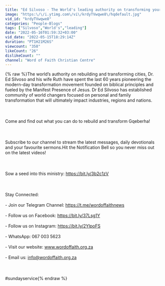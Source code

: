 ```yaml
---
title: "Ed Silvoso - The World's leading authority on transforming your City"
image: "https:\/\/i.ytimg.com\/vi\/krdyTVwqwe8\/hqdefault.jpg"
vid_id: "krdyTVwqwe8"
categories: "People-Blogs"
tags: ["Silvoso","World's","leading"]
date: "2022-05-16T01:59:32+03:00"
vid_date: "2022-05-15T18:29:14Z"
duration: "PT1H21M26S"
viewcount: "358"
likeCount: "26"
dislikeCount: ""
channel: "Word of Faith Christian Centre"
---
```

{% raw %}The world’s authority on rebuilding and transforming cities, Dr. Ed Silvoso and his wife Ruth have spent the last 60 years pioneering the modern-day transformation movement founded on biblical principles and fueled by the Manifest Presence of Jesus. Dr Ed Silvoso has established community of world changers focused on personal and family transformation that will ultimately impact industries, regions and nations.<br /><br /><br /><br />Come and find out what you can do to rebuild and transform Gqeberha!<br /><br /><br /><br />Subscribe to our channel to stream the latest messages, daily devotionals and your favourite sermons.Hit the Notification Bell so you never miss out on the latest videos!<br /><br /><br /><br />Sow a seed into this ministry: <a rel="nofollow" target="blank" href="https://bit.ly/3b2c1zV">https://bit.ly/3b2c1zV</a><br /><br /><br /><br />Stay Connected:<br /><br />- Join our Telegram Channel: <a rel="nofollow" target="blank" href="https://t.me/wordoffaithnews">https://t.me/wordoffaithnews</a><br /><br />- Follow us on Facebook: <a rel="nofollow" target="blank" href="https://bit.ly/37Lsg1Y">https://bit.ly/37Lsg1Y</a><br /><br />- Follow us on Instagram: <a rel="nofollow" target="blank" href="https://bit.ly/2YlpoFS">https://bit.ly/2YlpoFS</a><br /><br />- WhatsApp: 067 003 5623<br /><br />- Visit our website: www.wordoffaith.org.za<br /><br />- Email us: info@wordoffaith.org.za<br /><br /><br /><br />#sundayservice{% endraw %}
